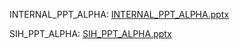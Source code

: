 INTERNAL_PPT_ALPHA: [INTERNAL_PPT_ALPHA.pptx](https://github.com/user-attachments/files/16830254/INTERNAL_PPT_ALPHA.pptx)



SIH_PPT_ALPHA: [SIH_PPT_ALPHA.pptx](https://github.com/user-attachments/files/16830215/SIH_PPT_ALPHA.pptx)

